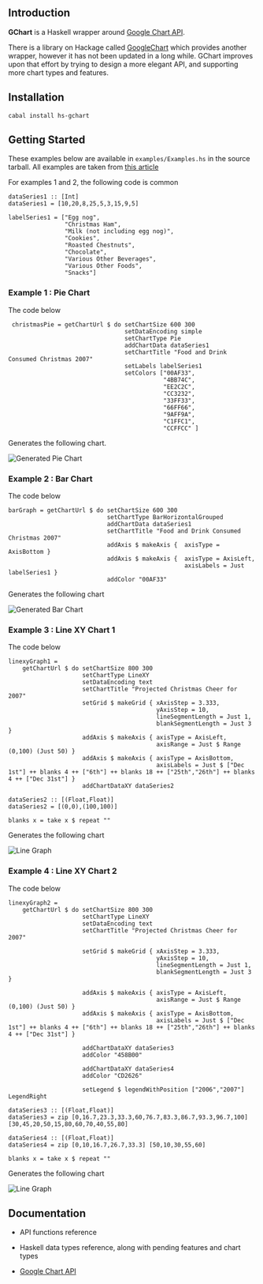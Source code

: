 ## Introduction

 **GChart** is a Haskell wrapper around [Google Chart API].

[Google Chart API]: http://code.google.com/apis/chart/

There is a library on Hackage called [GoogleChart] which provides another
wrapper, however it has not been updated in a long while. GChart improves upon
that effort by trying to design a more elegant API, and supporting more chart
types and features.

[GoogleChart]: http://hackage.haskell.org/packages/archive/GoogleChart/0.2/doc/html/Graphics-Google-Chart.html

## Installation

    cabal install hs-gchart

## Getting Started

These examples below are available in `examples/Examples.hs` in the source
tarball. All examples are taken from [this article](http://24ways.org/2007/tracking-christmas-cheer-with-google-charts)

For examples 1 and 2, the following code is common

    dataSeries1 :: [Int]
    dataSeries1 = [10,20,8,25,5,3,15,9,5]

    labelSeries1 = ["Egg nog",
                    "Christmas Ham",
                    "Milk (not including egg nog)",
                    "Cookies",
                    "Roasted Chestnuts",
                    "Chocolate",
                    "Various Other Beverages",
                    "Various Other Foods",
                    "Snacks"]

### Example 1 : Pie Chart

The code below

     christmasPie = getChartUrl $ do setChartSize 600 300
                                     setDataEncoding simple
                                     setChartType Pie
                                     addChartData dataSeries1
                                     setChartTitle "Food and Drink Consumed Christmas 2007"
                                     setLabels labelSeries1
                                     setColors ["00AF33",
                                                "4BB74C",
                                                "EE2C2C",
                                                "CC3232",
                                                "33FF33",
                                                "66FF66",
                                                "9AFF9A",
                                                "C1FFC1",
                                                "CCFFCC" ]

Generates the following chart.

![Generated Pie Chart](http://chart.apis.google.com/chart?cht=p&chs=600x300&chd=s:KUIZFDPJF&chtt=Food+and+Drink+Consumed+Christmas+2007&chco=00AF33,4BB74C,EE2C2C,CC3232,33FF33,66FF66,9AFF9A,C1FFC1,CCFFCC&chl=Egg+nog|Christmas+Ham|Milk+%28not+including+egg+nog%29|Cookies|Roasted+Chestnuts|Chocolate|Various+Other+Beverages|Various+Other+Foods|Snacks)

### Example 2 : Bar Chart

The code below

    barGraph = getChartUrl $ do setChartSize 600 300
                                setChartType BarHorizontalGrouped
                                addChartData dataSeries1
                                setChartTitle "Food and Drink Consumed Christmas 2007"
                                addAxis $ makeAxis {  axisType = AxisBottom }
                                addAxis $ makeAxis {  axisType = AxisLeft,
                                                      axisLabels = Just labelSeries1 }
                                addColor "00AF33"

Generates the following chart

![Generated Bar Chart](http://chart.apis.google.com/chart?cht=bhg&chs=600x300&chd=s:KUIZFDPJF&chtt=Food+and+Drink+Consumed+Christmas+2007&chco=00AF33&chxt=x,y&chxl=1:|Egg+nog|Christmas+Ham|Milk+%28not+including+egg+nog%29|Cookies|Roasted+Chestnuts|Chocolate|Various+Other+Beverages|Various+Other+Foods|Snacks)


### Example 3 : Line XY Chart 1

The code below

    linexyGraph1 =
        getChartUrl $ do setChartSize 800 300
                         setChartType LineXY
                         setDataEncoding text
                         setChartTitle "Projected Christmas Cheer for 2007"
                         setGrid $ makeGrid { xAxisStep = 3.333,
                                              yAxisStep = 10,
                                              lineSegmentLength = Just 1,
                                              blankSegmentLength = Just 3 }
                         addAxis $ makeAxis { axisType = AxisLeft,
                                              axisRange = Just $ Range (0,100) (Just 50) }
                         addAxis $ makeAxis { axisType = AxisBottom,
                                              axisLabels = Just $ ["Dec 1st"] ++ blanks 4 ++ ["6th"] ++ blanks 18 ++ ["25th","26th"] ++ blanks 4 ++ ["Dec 31st"] }
                         addChartDataXY dataSeries2
    
    dataSeries2 :: [(Float,Float)]
    dataSeries2 = [(0,0),(100,100)]
    
    blanks x = take x $ repeat ""

Generates the following chart

![Line Graph](http://chart.apis.google.com/chart?cht=lxy&chs=800x300&chd=t:0,100|0,100&chtt=Projected+Christmas+Cheer+for+2007&chxt=y,x&chxl=1:|Dec+1st|||||6th|||||||||||||||||||25th|26th|||||Dec+31st&chxr=0,0.0,100.0,50.0&chg=3.333,10.0,1.0,3.0)

### Example 4 : Line XY Chart 2

The code below

    linexyGraph2 = 
        getChartUrl $ do setChartSize 800 300
                         setChartType LineXY
                         setDataEncoding text
                         setChartTitle "Projected Christmas Cheer for 2007"
     
                         setGrid $ makeGrid { xAxisStep = 3.333,
                                              yAxisStep = 10,
                                              lineSegmentLength = Just 1,
                                              blankSegmentLength = Just 3 }
     
                         addAxis $ makeAxis { axisType = AxisLeft,
                                              axisRange = Just $ Range (0,100) (Just 50) }
                         addAxis $ makeAxis { axisType = AxisBottom,
                                              axisLabels = Just $ ["Dec 1st"] ++ blanks 4 ++ ["6th"] ++ blanks 18 ++ ["25th","26th"] ++ blanks 4 ++ ["Dec 31st"] }
     
                         addChartDataXY dataSeries3
                         addColor "458B00"
     
                         addChartDataXY dataSeries4
                         addColor "CD2626"
     
                         setLegend $ legendWithPosition ["2006","2007"] LegendRight
     
    dataSeries3 :: [(Float,Float)]
    dataSeries3 = zip [0,16.7,23.3,33.3,60,76.7,83.3,86.7,93.3,96.7,100] [30,45,20,50,15,80,60,70,40,55,80]
     
    dataSeries4 :: [(Float,Float)]
    dataSeries4 = zip [0,10,16.7,26.7,33.3] [50,10,30,55,60]

    blanks x = take x $ repeat ""

Generates the following chart

![Line Graph](http://chart.apis.google.com/chart?cht=lxy&chs=800x300&chd=t:0,16.7,23.3,33.3,60,76.7,83.3,86.7,93.3,96.7,100|30,45,20,50,15,80,60,70,40,55,80|0,10,16.7,26.7,33.3|50,10,30,55,60&chtt=Projected+Christmas+Cheer+for+2007&chco=458B00,CD2626&chdl=2006|2007&chdlp=r&chxt=y,x&chxl=1:|Dec+1st|||||6th|||||||||||||||||||25th|26th|||||Dec+31st&chxr=0,0.0,100.0,50.0&chg=3.333,10.0,1.0,3.0)

## Documentation

* API functions reference

* Haskell data types reference, along with pending features and chart types

* [Google Chart API]